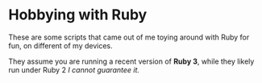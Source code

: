 # Hobbying with Ruby

These are some scripts that came out of me toying around with Ruby for fun, on different of my devices.

They assume you are running a recent version of **Ruby 3**, while they likely run under Ruby 2 *I cannot guarantee it.*
